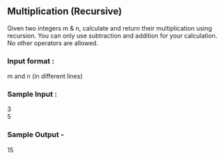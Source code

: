 ## Multiplication (Recursive)
Given two integers m & n, calculate and return their multiplication using recursion. You can only use subtraction and addition for your calculation. No other operators are allowed.
### Input format : 
m and n (in different lines)
### Sample Input :
3<br/> 
5
### Sample Output -
15